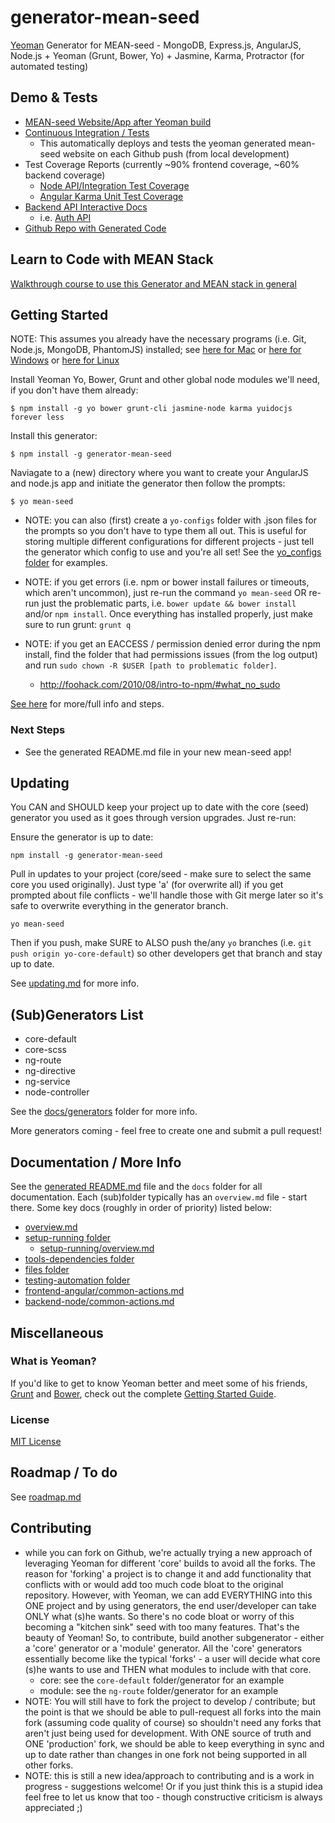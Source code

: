 # generator-mean-seed

[Yeoman](http://yeoman.io) Generator for MEAN-seed - MongoDB, Express.js, AngularJS, Node.js + Yeoman (Grunt, Bower, Yo) + Jasmine, Karma, Protractor (for automated testing)


## Demo & Tests
- [MEAN-seed Website/App after Yeoman build](http://162.243.148.119:3000/)
- [Continuous Integration / Tests](http://162.243.148.119:3010/)
	- This automatically deploys and tests the yeoman generated mean-seed website on each Github push (from local development)
- Test Coverage Reports (currently ~90% frontend coverage, ~60% backend coverage)
	- [Node API/Integration Test Coverage](http://162.243.148.119:3000/src/coverage-node/lcov-report/)
	- [Angular Karma Unit Test Coverage](http://162.243.148.119:3000/src/coverage-angular/PhantomJS%201.9.8%20%28Linux%29/)
- [Backend API Interactive Docs](http://162.243.148.119:3000/api/help)
	- i.e. [Auth API](http://162.243.148.119:3000/api/auth/help)
- [Github Repo with Generated Code](https://github.com/jackrabbitsgroup/mean-seed-gen)


## Learn to Code with MEAN Stack
[Walkthrough course to use this Generator and MEAN stack in general](https://www.packtpub.com/web-development/mastering-mean-web-development-video)
	
	
	
## Getting Started

NOTE: This assumes you already have the necessary programs (i.e. Git, Node.js, MongoDB, PhantomJS) installed; see [here for Mac](core-default-node/templates/docs/setup-running/server-mac.md) or [here for Windows](core-default-node/templates/docs/setup-running/server-windows.md) or [here for Linux](core-default-node/templates/docs/setup-running/server-linux.md)

Install Yeoman Yo, Bower, Grunt and other global node modules we'll need, if you don't have them already:
```
$ npm install -g yo bower grunt-cli jasmine-node karma yuidocjs forever less
```

Install this generator:
```
$ npm install -g generator-mean-seed
```

Naviagate to a (new) directory where you want to create your AngularJS and node.js app and initiate the generator then follow the prompts:
```
$ yo mean-seed
```

- NOTE: you can also (first) create a `yo-configs` folder with .json files for the prompts so you don't have to type them all out. This is useful for storing multiple different configurations for different projects - just tell the generator which config to use and you're all set! See the [yo_configs folder](yo-configs) for examples.

- NOTE: if you get errors (i.e. npm or bower install failures or timeouts, which aren't uncommon), just re-run the command `yo mean-seed` OR re-run just the problematic parts, i.e. `bower update && bower install` and/or `npm install`. Once everything has installed properly, just make sure to run grunt: `grunt q`

- NOTE: if you get an EACCESS / permission denied error during the npm install, find the folder that had permissions issues (from the log output) and run `sudo chown -R $USER [path to problematic folder]`.
	- http://foohack.com/2010/08/intro-to-npm/#what_no_sudo

[See here](core-default-node/templates/_README.md) for more/full info and steps.

### Next Steps
- See the generated README.md file in your new mean-seed app!


## Updating
You CAN and SHOULD keep your project up to date with the core (seed) generator you used as it goes through version upgrades. Just re-run:

Ensure the generator is up to date:
```
npm install -g generator-mean-seed
```

Pull in updates to your project (core/seed - make sure to select the same core you used originally). Just type 'a' (for overwrite all) if you get prompted about file conflicts - we'll handle those with Git merge later so it's safe to overwrite everything in the generator branch.
```
yo mean-seed
```

Then if you push, make SURE to ALSO push the/any `yo` branches (i.e. `git push origin yo-core-default`) so other developers get that branch and stay up to date.

See [updating.md](docs/updating.md) for more info.



## (Sub)Generators List

- core-default
- core-scss
- ng-route
- ng-directive
- ng-service
- node-controller

See the [docs/generators](docs/generators) folder for more info.

More generators coming - feel free to create one and submit a pull request!



## Documentation / More Info
See the [generated README.md](core-default-node/templates/_README.md) file and the `docs` folder for all documentation. Each (sub)folder typically has an `overview.md` file - start there. Some key docs (roughly in order of priority) listed below:

- [overview.md](core-default-node/templates/docs/overview.md)
- [setup-running folder](core-default-node/templates/docs/setup-running/)
	- [setup-running/overview.md](core-default-node/templates/docs/setup-running/overview.md)
- [tools-dependencies folder](core-default-node/templates/docs/tools-dependencies/)
- [files folder](core-default-node/templates/docs/files/)
- [testing-automation folder](core-default-node/templates/docs/testing-automation/)
- [frontend-angular/common-actions.md](core-default-node/templates/docs/frontend-angular/common-actions.md)
- [backend-node/common-actions.md](core-default-node/templates/docs/backend-node/common-actions.md)


## Miscellaneous

### What is Yeoman?

If you'd like to get to know Yeoman better and meet some of his friends, [Grunt](http://gruntjs.com) and [Bower](http://bower.io), check out the complete [Getting Started Guide](https://github.com/yeoman/yeoman/wiki/Getting-Started).


### License

[MIT License](http://en.wikipedia.org/wiki/MIT_License)



## Roadmap / To do
See [roadmap.md](docs/roadmap.md)



## Contributing
- while you can fork on Github, we're actually trying a new approach of leveraging Yeoman for different 'core' builds to avoid all the forks. The reason for 'forking' a project is to change it and add functionality that conflicts with or would add too much code bloat to the original repository. However, with Yeoman, we can add EVERYTHING into this ONE project and by using generators, the end user/developer can take ONLY what (s)he wants. So there's no code bloat or worry of this becoming a "kitchen sink" seed with too many features. That's the beauty of Yeoman! So, to contribute, build another subgenerator - either a 'core' generator or a 'module' generator. All the 'core' generators essentially become like the typical 'forks' - a user will decide what core (s)he wants to use and THEN what modules to include with that core.
	- core: see the `core-default` folder/generator for an example
	- module: see the `ng-route` folder/generator for an example
- NOTE: You will still have to fork the project to develop / contribute; but the point is that we should be able to pull-request all forks into the main fork (assuming code quality of course) so shouldn't need any forks that aren't just being used for development. With ONE source of truth and ONE 'production' fork, we should be able to keep everything in sync and up to date rather than changes in one fork not being supported in all other forks.
- NOTE: this is still a new idea/approach to contributing and is a work in progress - suggestions welcome! Or if you just think this is a stupid idea feel free to let us know that too - though constructive criticism is always appreciated ;)
